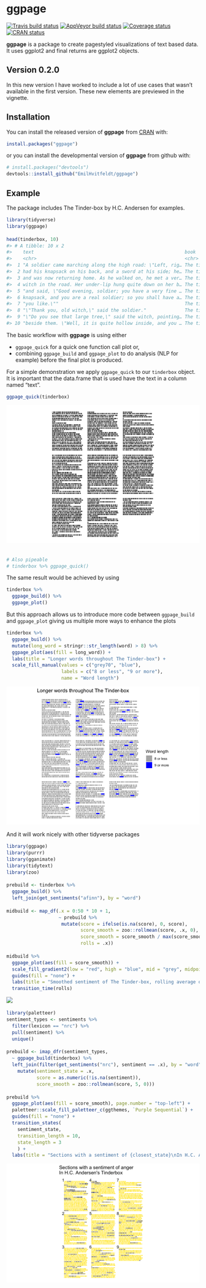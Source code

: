 
# ggpage

[![Travis build
status](https://travis-ci.org/EmilHvitfeldt/ggpage.svg?branch=master)](https://travis-ci.org/EmilHvitfeldt/ggpage)
[![AppVeyor build
status](https://ci.appveyor.com/api/projects/status/github/EmilHvitfeldt/ggpage?branch=master&svg=true)](https://ci.appveyor.com/project/EmilHvitfeldt/ggpage)
[![Coverage
status](https://codecov.io/gh/EmilHvitfeldt/ggpage/branch/master/graph/badge.svg)](https://codecov.io/github/EmilHvitfeldt/ggpage?branch=master)
[![CRAN
status](https://www.r-pkg.org/badges/version/ggpage)](https://cran.r-project.org/package=ggpage)

**ggpage** is a package to create pagestyled visualizations of text
based data. It uses ggplot2 and final returns are ggplot2 objects.

## Version 0.2.0

In this new version I have worked to include a lot of use cases that
wasn’t available in the first version. These new elements are previewed
in the vignette.

## Installation

You can install the released version of **ggpage** from
[CRAN](https://cran.r-project.org/) with:

``` r
install.packages("ggpage")
```

or you can install the developmental version of **ggpage** from github
with:

``` r
# install.packages("devtools")
devtools::install_github("EmilHvitfeldt/ggpage")
```

## Example

The package includes The Tinder-box by H.C. Andersen for examples.

``` r
library(tidyverse)
library(ggpage)

head(tinderbox, 10)
#> # A tibble: 10 x 2
#>    text                                                       book        
#>    <chr>                                                      <chr>       
#>  1 "A soldier came marching along the high road: \"Left, rig… The tinder-…
#>  2 had his knapsack on his back, and a sword at his side; he… The tinder-…
#>  3 and was now returning home. As he walked on, he met a ver… The tinder-…
#>  4 witch in the road. Her under-lip hung quite down on her b… The tinder-…
#>  5 "and said, \"Good evening, soldier; you have a very fine … The tinder-…
#>  6 knapsack, and you are a real soldier; so you shall have a… The tinder-…
#>  7 "you like.\""                                              The tinder-…
#>  8 "\"Thank you, old witch,\" said the soldier."              The tinder-…
#>  9 "\"Do you see that large tree,\" said the witch, pointing… The tinder-…
#> 10 "beside them. \"Well, it is quite hollow inside, and you … The tinder-…
```

The basic workflow with **ggpage** is using either

  - `ggpage_quick` for a quick one function call plot or,
  - combining `ggpage_build` and `ggpage_plot` to do analysis (NLP for
    example) before the final plot is produced.

For a simple demonstration we apply `ggpage_quick` to our `tinderbox`
object. It is important that the data.frame that is used have the text
in a column named “text”.

``` r
ggpage_quick(tinderbox)
```

![](man/figures/README-unnamed-chunk-4-1.png)<!-- -->

``` r

# Also pipeable
# tinderbox %>% ggpage_quick()
```

The same result would be achieved by using

``` r
tinderbox %>% 
  ggpage_build() %>% 
  ggpage_plot()
```

But this approach allows us to introduce more code between
`ggpage_build` and `ggpage_plot` giving us multiple more ways to enhance
the plots

``` r
tinderbox %>%
  ggpage_build() %>%
  mutate(long_word = stringr::str_length(word) > 8) %>%
  ggpage_plot(aes(fill = long_word)) +
  labs(title = "Longer words throughout The Tinder-box") +
  scale_fill_manual(values = c("grey70", "blue"),
                    labels = c("8 or less", "9 or more"),
                    name = "Word length")
```

![](man/figures/README-unnamed-chunk-6-1.png)<!-- -->

And it will work nicely with other tidyverse packages

``` r
library(ggpage)
library(purrr)
library(gganimate)
library(tidytext)
library(zoo)

prebuild <- tinderbox %>%
  ggpage_build() %>%
  left_join(get_sentiments("afinn"), by = "word") 

midbuild <- map_df(.x = 0:50 * 10 + 1,
                   ~ prebuild %>% 
                    mutate(score = ifelse(is.na(score), 0, score), 
                           score_smooth = zoo::rollmean(score, .x, 0),
                           score_smooth = score_smooth / max(score_smooth),
                           rolls = .x))

midbuild %>%
  ggpage_plot(aes(fill = score_smooth)) +
  scale_fill_gradient2(low = "red", high = "blue", mid = "grey", midpoint = 0) +
  guides(fill = "none") +
  labs(title = "Smoothed sentiment of The Tinder-box, rolling average of {round(frame_time)}") +
  transition_time(rolls)
```

![](man/figures/README-readmegif-1.gif)<!-- -->

``` r
library(paletteer)
sentiment_types <- sentiments %>%
  filter(lexicon == "nrc") %>%
  pull(sentiment) %>%
  unique()

prebuild <- imap_dfr(sentiment_types,
  ~ ggpage_build(tinderbox) %>%
  left_join(filter(get_sentiments("nrc"), sentiment == .x), by = "word") %>%
    mutate(sentiment_state = .x,
           score = as.numeric(!is.na(sentiment)),
           score_smooth = zoo::rollmean(score, 5, 0)))

prebuild %>% 
  ggpage_plot(aes(fill = score_smooth), page.number = "top-left") +
  paletteer::scale_fill_paletteer_c(ggthemes, `Purple Sequential`) +
  guides(fill = "none") +
  transition_states(
    sentiment_state,
    transition_length = 10,
    state_length = 3
    ) +
  labs(title = "Sections with a sentiment of {closest_state}\nIn H.C. Andersen's Tinderbox")
```

![](man/figures/README-unnamed-chunk-7-1.gif)<!-- -->
